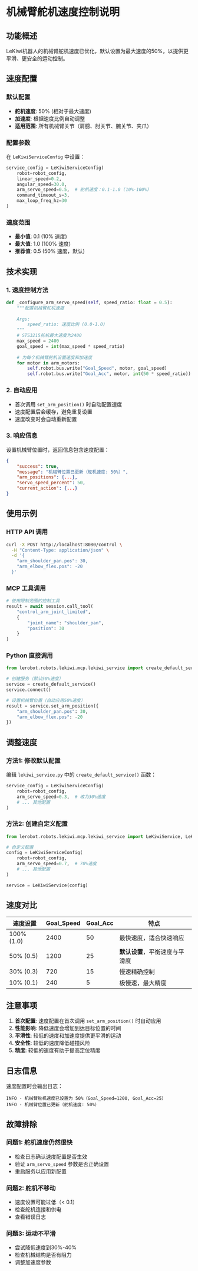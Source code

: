 # 机械臂舵机速度控制说明

## 功能概述

LeKiwi机器人的机械臂舵机速度已优化，默认设置为最大速度的50%，以提供更平滑、更安全的运动控制。

## 速度配置

### 默认配置
- **舵机速度**: 50% (相对于最大速度)
- **加速度**: 根据速度比例自动调整
- **适用范围**: 所有机械臂关节（肩膀、肘关节、腕关节、夹爪）

### 配置参数

在 `LeKiwiServiceConfig` 中设置：

```python
service_config = LeKiwiServiceConfig(
    robot=robot_config,
    linear_speed=0.2,
    angular_speed=30.0,
    arm_servo_speed=0.5,  # 舵机速度：0.1-1.0 (10%-100%)
    command_timeout_s=3,
    max_loop_freq_hz=30
)
```

### 速度范围
- **最小值**: 0.1 (10% 速度)
- **最大值**: 1.0 (100% 速度)
- **推荐值**: 0.5 (50% 速度，默认)

## 技术实现

### 1. 速度控制方法
```python
def _configure_arm_servo_speed(self, speed_ratio: float = 0.5):
    """配置机械臂舵机速度
    
    Args:
        speed_ratio: 速度比例 (0.0-1.0)
    """
    # STS3215舵机最大速度为2400
    max_speed = 2400
    goal_speed = int(max_speed * speed_ratio)
    
    # 为每个机械臂舵机设置速度和加速度
    for motor in arm_motors:
        self.robot.bus.write("Goal_Speed", motor, goal_speed)
        self.robot.bus.write("Goal_Acc", motor, int(50 * speed_ratio))
```

### 2. 自动应用
- 首次调用 `set_arm_position()` 时自动配置速度
- 速度配置后会缓存，避免重复设置
- 速度改变时会自动重新配置

### 3. 响应信息
设置机械臂位置时，返回信息包含速度配置：

```json
{
    "success": true,
    "message": "机械臂位置已更新（舵机速度: 50%）",
    "arm_positions": {...},
    "servo_speed_percent": 50,
    "current_action": {...}
}
```

## 使用示例

### HTTP API 调用
```bash
curl -X POST http://localhost:8080/control \
  -H "Content-Type: application/json" \
  -d '{
    "arm_shoulder_pan.pos": 30,
    "arm_elbow_flex.pos": -20
  }'
```

### MCP 工具调用
```python
# 使用限制范围的控制工具
result = await session.call_tool(
    "control_arm_joint_limited",
    {
        "joint_name": "shoulder_pan",
        "position": 30
    }
)
```

### Python 直接调用
```python
from lerobot.robots.lekiwi.mcp.lekiwi_service import create_default_service

# 创建服务（默认50%速度）
service = create_default_service()
service.connect()

# 设置机械臂位置（自动应用50%速度）
result = service.set_arm_position({
    "arm_shoulder_pan.pos": 30,
    "arm_elbow_flex.pos": -20
})
```

## 调整速度

### 方法1: 修改默认配置
编辑 `lekiwi_service.py` 中的 `create_default_service()` 函数：

```python
service_config = LeKiwiServiceConfig(
    robot=robot_config,
    arm_servo_speed=0.3,  # 改为30%速度
    # ... 其他配置
)
```

### 方法2: 创建自定义配置
```python
from lerobot.robots.lekiwi.mcp.lekiwi_service import LeKiwiService, LeKiwiServiceConfig

# 自定义配置
config = LeKiwiServiceConfig(
    robot=robot_config,
    arm_servo_speed=0.7,  # 70%速度
    # ... 其他配置
)

service = LeKiwiService(config)
```

## 速度对比

| 速度设置 | Goal_Speed | Goal_Acc | 特点 |
|---------|-----------|----------|------|
| 100% (1.0) | 2400 | 50 | 最快速度，适合快速响应 |
| 50% (0.5) | 1200 | 25 | **默认设置**，平衡速度与平滑度 |
| 30% (0.3) | 720 | 15 | 慢速精确控制 |
| 10% (0.1) | 240 | 5 | 极慢速，最大精度 |

## 注意事项

1. **首次配置**: 速度配置在首次调用 `set_arm_position()` 时自动应用
2. **性能影响**: 降低速度会增加到达目标位置的时间
3. **平滑性**: 较低的速度和加速度提供更平滑的运动
4. **安全性**: 较低的速度降低碰撞风险
5. **精度**: 较低的速度有助于提高定位精度

## 日志信息

速度配置时会输出日志：
```
INFO - 机械臂舵机速度已设置为 50%（Goal_Speed=1200, Goal_Acc=25）
INFO - 机械臂位置已更新（舵机速度: 50%）
```

## 故障排除

### 问题1: 舵机速度仍然很快
- 检查日志确认速度配置是否生效
- 验证 `arm_servo_speed` 参数是否正确设置
- 重启服务以应用新配置

### 问题2: 舵机不移动
- 速度设置可能过低（< 0.1）
- 检查舵机连接和供电
- 查看错误日志

### 问题3: 运动不平滑
- 尝试降低速度到30%-40%
- 检查机械结构是否有阻力
- 调整加速度参数
